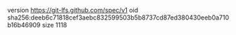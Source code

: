 version https://git-lfs.github.com/spec/v1
oid sha256:deeb6c71818cef3aebc832599503b5b8737cd87ed380430eeb0a710b16b46909
size 1118
